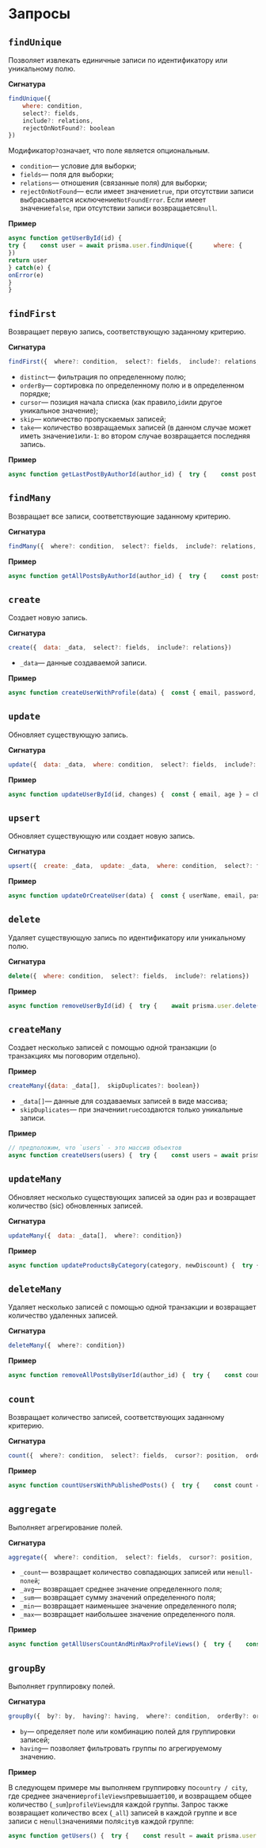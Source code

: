# Запросы

## `findUnique`

Позволяет извлекать единичные записи по идентификатору или уникальному полю.

**Сигнатура**

```javascript
findUnique({
	where: condition,
	select?: fields,
	include?: relations,
	rejectOnNotFound?: boolean
})
```

Модификатор`?`означает, что поле является опциональным.

- `condition`— условие для выборки;
- `fields`— поля для выборки;
- `relations`— отношения (связанные поля) для выборки;
- `rejectOnNotFound`— если имеет значение`true`, при отсутствии записи выбрасывается исключение`NotFoundError`. Если
  имеет значение`false`, при отсутствии записи возвращается`null`.

**Пример**

```javascript
async function getUserById(id) {
try {    const user = await prisma.user.findUnique({      where: {        id      }
})
return user
} catch(e) {
onError(e)
}
}
```

## `findFirst`

Возвращает первую запись, соответствующую заданному критерию.

**Сигнатура**

```javascript
findFirst({  where?: condition,  select?: fields,  include?: relations,  rejectOnNotFound?: boolean,  distinct?: field,  orderBy?: order,  cursor?: position,  skip?: number,  take?: number})
```

- `distinct`— фильтрация по определенному полю;
- `orderBy`— сортировка по определенному полю и в определенном порядке;
- `cursor`— позиция начала списка (как правило,`id`или другое уникальное значение);
- `skip`— количество пропускаемых записей;
- `take`— количество возвращаемых записей (в данном случае может иметь значение`1`или`-1`: во втором случае возвращается
  последняя запись.

**Пример**

```javascript
async function getLastPostByAuthorId(author_id) {  try {    const post = await prisma.post.findFirst({      where: {        author_id      },      orderBy: {        created_at: 'asc'      },      take: -1    })    return post  } catch(e) {    onError(e)  }}
```

## `findMany`

Возвращает все записи, соответствующие заданному критерию.

**Сигнатура**

```javascript
findMany({  where?: condition,  select?: fields,  include?: relations,  rejectOnNotFound?: boolean,  distinct?: field,  orderBy?: order,  cursor?: position,  skip?: number,  take?: number})
```

**Пример**

```javascript
async function getAllPostsByAuthorId(author_id) {  try {    const posts = await prisma.post.findMany({      where: {        author_id      },      orderBy: {        updated_at: 'desc'      }    })    return posts  } catch(e) {    onError(e)  }}
```

## `create`

Создает новую запись.

**Сигнатура**

```javascript
create({  data: _data,  select?: fields,  include?: relations})
```

- `_data`— данные создаваемой записи.

**Пример**

```javascript
async function createUserWithProfile(data) {  const { email, password, firstName, lastName, age } = data  try {    const hash = await argon2.hash(password)    const user = await prisma.user.create({      data: {        email,        hash,        profile: {          create: {            first_name: firstName,            last_name: lastName,            age          }        }      },      select: {        email: true      },      include: {        profile: true      }    })    return user  } catch(e) {    onError(e)  }}
```

## `update`

Обновляет существующую запись.

**Сигнатура**

```javascript
update({  data: _data,  where: condition,  select?: fields,  include?: relations})
```

**Пример**

```javascript
async function updateUserById(id, changes) {  const { email, age } = changes  try {    const user = await prisma.user.update({      where: {        id      },      data: {        email,        profile: {          update: {            age          }        }      },      select: {        email: true      },      include: {        profile: true      }    })    return user  } catch(e) {    onError(e)  }}
```

## `upsert`

Обновляет существующую или создает новую запись.

**Сигнатура**

```javascript
upsert({  create: _data,  update: _data,  where: condition,  select?: fields,  include?: relations})
```

**Пример**

```javascript
async function updateOrCreateUser(data) {  const { userName, email, password } = data  try {    const hash = await argon2.hash(password)    const user = await prisma.user.create({      where: { user_name: userName },      update: {        email,        hash      },      create: {        email,        hash,        user_name: userName      },      select: { user_name: true, email: true }    })    return user  } catch(e) {    onError(e)  }}
```

## `delete`

Удаляет существующую запись по идентификатору или уникальному полю.

**Сигнатура**

```javascript
delete({  where: condition,  select?: fields,  include?: relations})
```

**Пример**

```javascript
async function removeUserById(id) {  try {    await prisma.user.delete({      where: {        id      }    })  } catch(e) {    onError(e)  }}
```

## `createMany`

Создает несколько записей с помощью одной транзакции (о транзакциях мы поговорим отдельно).

**Пример**

```javascript
createMany({data: _data[],  skipDuplicates?: boolean})
```

- `_data[]`— данные для создаваемых записей в виде массива;
- `skipDuplicates`— при значении`true`создаются только уникальные записи.

**Пример**

```javascript
// предположим, что `users` - это массив объектов
async function createUsers(users) {  try {    const users = await prisma.user.createMany({      data: users    })    return users  } catch(e) {    onError(e)  }}
```

## `updateMany`

Обновляет несколько существующих записей за один раз и возвращает количество (sic) обновленных записей.

**Сигнатура**

```javascript
updateMany({  data: _data[],  where?: condition})
```

**Пример**

```javascript
async function updateProductsByCategory(category, newDiscount) {  try {    const count = await prisma.product.updateMany({      where: {        category      },      data: {        discount: newDiscount      }    })    return count  } catch(e) {    onError(e)  }}
```

## `deleteMany`

Удаляет несколько записей с помощью одной транзакции и возвращает количество удаленных записей.

**Сигнатура**

```javascript
deleteMany({  where?: condition})
```

**Пример**

```javascript
async function removeAllPostsByUserId(author_id) {  try {    const count = await prisma.post.deleteMany({      where: {        author_id      }    })    return count  } catch(e) {    onError(e)  }}
```

## `count`

Возвращает количество записей, соответствующих заданному критерию.

**Сигнатура**

```javascript
count({  where?: condition,  select?: fields,  cursor?: position,  orderBy?: order,  skip?: number,  take?: number})
```

**Пример**

```javascript
async function countUsersWithPublishedPosts() {  try {    const count = await prisma.user.count({      where: {        post: {          some: {            published: true          }        }      }    })    return count  } catch(e) {    onError(e)  }}
```

## `aggregate`

Выполняет агрегирование полей.

**Сигнатура**

```javascript
aggregate({  where?: condition,  select?: fields,  cursor?: position,  orderBy?: order,  skip?: number,  take?: number,  _count: count,  _avg: avg,  _sum: sum,  _min: min,  _max: max})
```

- `_count`— возвращает количество совпадающих записей или не`null-полей`;
- `_avg`— возвращает среднее значение определенного поля;
- `_sum`— возвращает сумму значений определенного поля;
- `_min`— возвращает наименьшее значение определенного поля;
- `_max`— возвращает наибольшее значение определенного поля.

**Пример**

```javascript
async function getAllUsersCountAndMinMaxProfileViews() {  try {    const result = await prisma.user.aggregate({      _count: {        _all: true      },      _max: {        profileViews: true      },      _min: {        profileViews: true      }    })    return result  } catch(e) {    onError(e)  }}
```

## `groupBy`

Выполняет группировку полей.

**Сигнатура**

```javascript
groupBy({  by?: by,  having?: having,  where?: condition,  orderBy?: order,  skip?: number,  take?: number,  _count: count,  _avg: avg,  _sum: sum,  _min: min,  _max: max})
```

- `by`— определяет поле или комбинацию полей для группировки записей;
- `having`— позволяет фильтровать группы по агрегируемому значению.

**Пример**

В следующем примере мы выполняем группировку по`country / city`, где среднее значение`profileViews`превышает`100`, и
возвращаем общее количество (`_sum`)`profileViews`для каждой группы. Запрос также возвращает количество всех (`_all`)
записей в каждой группе и все записи с не`null`значениями поля`city`в каждой группе:

```javascript
async function getUsers() {  try {    const result = await prisma.user.groupBy({      by: ['country', 'city'],      _count: {        _all: true,        city: true      },      _sum: {        profileViews: true      },      orderBy: {        country: 'desc'      },      having: {        profileViews: {          _avg: {            gt: 100          }        }      }    })    return result  } catch(e) {    onError(e)  }}
```
